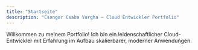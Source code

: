 ```yaml
---
title: "Startseite"
description: "Csongor Csaba Vargha - Cloud Entwickler Portfolio"
---
```


Willkommen zu meinem Portfolio! Ich bin ein leidenschaftlicher Cloud-Entwickler mit Erfahrung im Aufbau skalierbarer, moderner Anwendungen.

